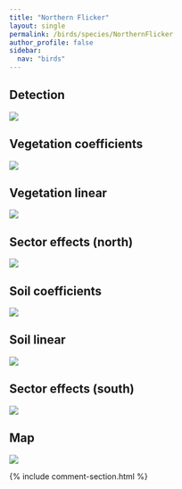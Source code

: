 ```yaml
---
title: "Northern Flicker"
layout: single
permalink: /birds/species/NorthernFlicker
author_profile: false
sidebar:
  nav: "birds"
---
```


<h2>Detection</h2>

<img src="https://beallen.github.io/DevelopmentWebsite/assets/images/birds/NorthernFlicker/det.jpg">

<h2>Vegetation coefficients</h2>

<img src="https://beallen.github.io/DevelopmentWebsite/assets/images/birds/NorthernFlicker/veghf.jpg">

<h2>Vegetation linear</h2>

<img src="https://beallen.github.io/DevelopmentWebsite/assets/images/birds/NorthernFlicker/lin-north.jpg">

<h2>Sector effects (north)</h2>

<img src="https://beallen.github.io/DevelopmentWebsite/assets/images/birds/NorthernFlicker/sector-north.jpg">

<h2>Soil coefficients</h2>

<img src="https://beallen.github.io/DevelopmentWebsite/assets/images/birds/NorthernFlicker/soilhf.jpg">

<h2>Soil linear</h2>

<img src="https://beallen.github.io/DevelopmentWebsite/assets/images/birds/NorthernFlicker/lin-south.jpg">

<h2>Sector effects (south)</h2>

<img src="https://beallen.github.io/DevelopmentWebsite/assets/images/birds/NorthernFlicker/sector-south.jpg">

<h2>Map</h2>

<img src="https://beallen.github.io/DevelopmentWebsite/assets/images/birds/NorthernFlicker/map.jpg">

{% include comment-section.html %}
